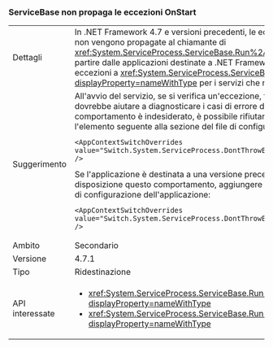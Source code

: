 ### <a name="servicebase-doesnt-propagate-onstart-exceptions"></a>ServiceBase non propaga le eccezioni OnStart

|   |   |
|---|---|
|Dettagli|In .NET Framework 4.7 e versioni precedenti, le eccezioni generate all'avvio del servizio non vengono propagate al chiamante di <xref:System.ServiceProcess.ServiceBase.Run%2A?displayProperty=nameWithType>. A partire dalle applicazioni destinate a .NET Framework 4.7.1, il runtime propaga le eccezioni a <xref:System.ServiceProcess.ServiceBase.Run%2A?displayProperty=nameWithType> per i servizi che non vengono avviati.|
|Suggerimento|All'avvio del servizio, se si verifica un'eccezione, tale eccezione verrà propagata. Questo dovrebbe aiutare a diagnosticare i casi di errore di avvio dei servizi. Se questo comportamento è indesiderato, è possibile rifiutarlo esplicitamente aggiungendo l'elemento <AppContextSwitchOverrides> seguente alla sezione <runtime> del file di configurazione dell'applicazione:<pre><code class="language-xml">&lt;AppContextSwitchOverrides value=&quot;Switch.System.ServiceProcess.DontThrowExceptionsOnStart=true&quot; /&gt;&#13;&#10;</code></pre>Se l'applicazione è destinata a una versione precedente alla 4.7.1 ma si vuole avere a disposizione questo comportamento, aggiungere l'elemento <AppContextSwitchOverrides> seguente alla sezione <runtime> del file di configurazione dell'applicazione:<pre><code class="language-xml">&lt;AppContextSwitchOverrides value=&quot;Switch.System.ServiceProcess.DontThrowExceptionsOnStart=false&quot; /&gt;&#13;&#10;</code></pre>|
|Ambito|Secondario|
|Versione|4.7.1|
|Tipo|Ridestinazione|
|API interessate|<ul><li><xref:System.ServiceProcess.ServiceBase.Run(System.ServiceProcess.ServiceBase)?displayProperty=nameWithType></li><li><xref:System.ServiceProcess.ServiceBase.Run(System.ServiceProcess.ServiceBase[])?displayProperty=nameWithType></li></ul>|

